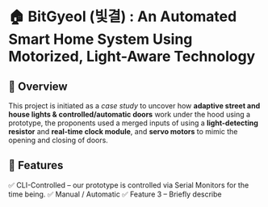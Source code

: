 # 🏠 BitGyeol (빛결) : An Automated Smart Home System Using Motorized, Light-Aware Technology

## 📖 Overview
This project is initiated as a _case study_ to uncover how **adaptive street and house lights & controlled/automatic doors** work under the hood using a prototype, the proponents used a merged inputs of using a **light-detecting resistor** and **real-time clock module**, and **servo motors** to mimic the opening and closing of doors.

## 🚀 Features
✅ CLI-Controlled – our prototype is controlled via Serial Monitors for the time being.
✅ Manual / Automatic 
✅ Feature 3 – Briefly describe

